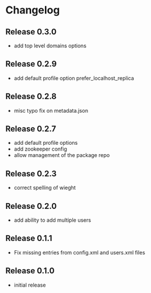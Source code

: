 # Changelog

## Release 0.3.0
* add top level domains options

## Release 0.2.9
* add default profile option prefer_localhost_replica

## Release 0.2.8
* misc typo fix on metadata.json

## Release 0.2.7
* add default profile options
* add zookeeper config
* allow management of the package repo

## Release 0.2.3
* correct spelling of wieght

## Release 0.2.0
* add ability to add multiple users

## Release 0.1.1
* Fix missing entries from config.xml and users.xml files

## Release 0.1.0
* initial release

